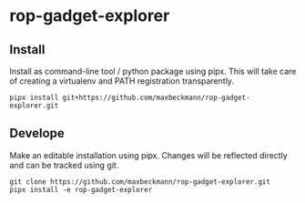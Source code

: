 # rop-gadget-explorer

## Install

Install as command-line tool / python package using pipx. This will take care of creating a virtualenv and PATH registration transparently. 

```
pipx install git+https://github.com/maxbeckmann/rop-gadget-explorer.git
```

## Develope

Make an editable installation using pipx. Changes will be reflected directly and can be tracked using git. 

```
git clone https://github.com/maxbeckmann/rop-gadget-explorer.git
pipx install -e rop-gadget-explorer
```
